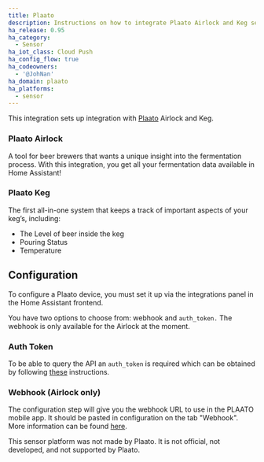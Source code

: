 ```yaml
---
title: Plaato
description: Instructions on how to integrate Plaato Airlock and Keg sensors within Home Assistant.
ha_release: 0.95
ha_category:
  - Sensor
ha_iot_class: Cloud Push
ha_config_flow: true
ha_codeowners:
  - '@JohNan'
ha_domain: plaato
ha_platforms:
  - sensor
---
```


This integration sets up integration with [Plaato](https://www.plaato.io/) Airlock and Keg.

### Plaato Airlock

A tool for beer brewers that wants a unique insight into the fermentation process.
With this integration, you get all your fermentation data available in Home Assistant!

### Plaato Keg

The first all-in-one system that keeps a track of important aspects of your keg’s, including:

- The Level of beer inside the keg
- Pouring Status
- Temperature 

## Configuration

To configure a Plaato device, you must set it up via the integrations panel in the Home Assistant frontend.

You have two options to choose from: webhook and `auth_token.` The webhook is only available for the Airlock at the moment.

### Auth Token

To be able to query the API an `auth_token` is required which can be obtained by following [these](https://plaato.zendesk.com/hc/en-us/articles/360003234717-Auth-token) instructions.

### Webhook (Airlock only)

The configuration step will give you the webhook URL to use in the PLAATO mobile app. It should be pasted in configuration on the tab "Webhook". 
More information can be found [here](https://plaato.io/apps/help-center#!hc-general).

This sensor platform was not made by Plaato. It is not official, not developed, and not supported by Plaato.
